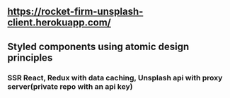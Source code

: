 ## https://rocket-firm-unsplash-client.herokuapp.com/

## Styled components using atomic design principles

### SSR React, Redux with data caching, Unsplash api with proxy server(private repo with an api key)
